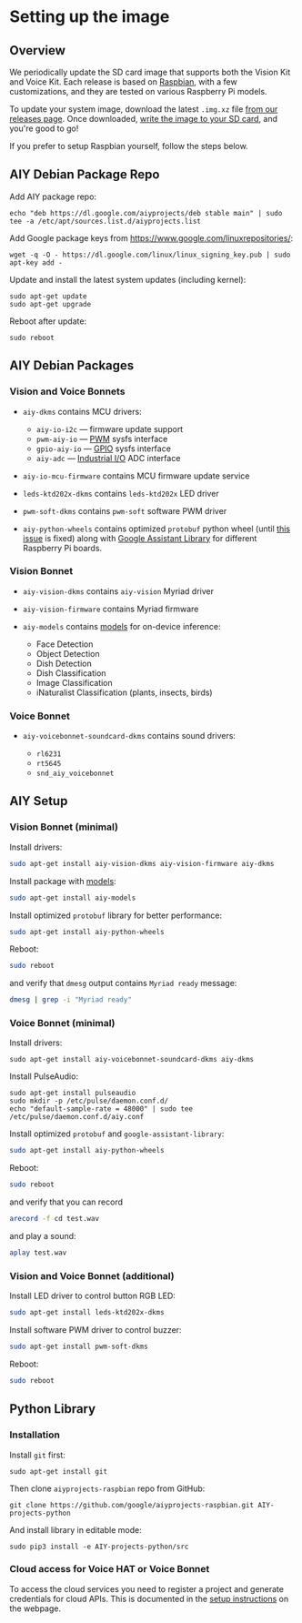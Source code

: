 # Setting up the image

## Overview

We periodically update the SD card image that supports both the Vision Kit and
Voice Kit. Each release is based on [Raspbian][raspbian], with a few
customizations, and they are tested on various Raspberry Pi models.

To update your system image, download the latest `.img.xz` file
[from our releases page][github-releases]. Once downloaded,
[write the image to your SD card][image-flash], and you're good to go!

If you prefer to setup Raspbian yourself, follow the steps below.

## AIY Debian Package Repo

Add AIY package repo:
```
echo "deb https://dl.google.com/aiyprojects/deb stable main" | sudo tee -a /etc/apt/sources.list.d/aiyprojects.list
```

Add Google package keys from https://www.google.com/linuxrepositories/:
```
wget -q -O - https://dl.google.com/linux/linux_signing_key.pub | sudo apt-key add -
```

Update and install the latest system updates (including kernel):
```
sudo apt-get update
sudo apt-get upgrade
```

Reboot after update:
```
sudo reboot
```

## AIY Debian Packages

### Vision and Voice Bonnets

* `aiy-dkms` contains MCU drivers:

  * `aiy-io-i2c` &mdash; firmware update support
  * `pwm-aiy-io` &mdash; [PWM][kernel-pwm] sysfs interface
  * `gpio-aiy-io` &mdash; [GPIO][kernel-gpio] sysfs interface
  * `aiy-adc`  &mdash; [Industrial I/O][kernel-iio] ADC interface

* `aiy-io-mcu-firmware` contains MCU firmware update service
* `leds-ktd202x-dkms` contains `leds-ktd202x` LED driver
* `pwm-soft-dkms` contains `pwm-soft` software PWM driver

* `aiy-python-wheels` contains optimized `protobuf` python
wheel (until [this issue][protobuf-issue] is fixed) along with [Google Assistant Library][assistant-library] for different Raspberry Pi boards.

### Vision Bonnet

* `aiy-vision-dkms` contains `aiy-vision` Myriad driver
* `aiy-vision-firmware` contains Myriad firmware
* `aiy-models` contains [models][aiy-models] for on-device inference:

  * Face Detection
  * Object Detection
  * Dish Detection
  * Dish Classification
  * Image Classification
  * iNaturalist Classification (plants, insects, birds)

### Voice Bonnet

* `aiy-voicebonnet-soundcard-dkms` contains sound drivers:

  * `rl6231`
  * `rt5645`
  * `snd_aiy_voicebonnet`

## AIY Setup

### Vision Bonnet (minimal)

Install drivers:
```bash
sudo apt-get install aiy-vision-dkms aiy-vision-firmware aiy-dkms
```

Install package with [models][aiy-models]:
```bash
sudo apt-get install aiy-models
```

Install optimized `protobuf` library for better performance:
```bash
sudo apt-get install aiy-python-wheels
```

Reboot:
```bash
sudo reboot
```
and verify that `dmesg` output contains `Myriad ready` message:
```bash
dmesg | grep -i "Myriad ready"
```

### Voice Bonnet (minimal)

Install drivers:
```
sudo apt-get install aiy-voicebonnet-soundcard-dkms aiy-dkms
```

Install PulseAudio:
```
sudo apt-get install pulseaudio
sudo mkdir -p /etc/pulse/daemon.conf.d/
echo "default-sample-rate = 48000" | sudo tee /etc/pulse/daemon.conf.d/aiy.conf
```

Install optimized `protobuf` and `google-assistant-library`:
```bash
sudo apt-get install aiy-python-wheels
```

Reboot:
```bash
sudo reboot
```
and verify that you can record
```bash
arecord -f cd test.wav
```
and play a sound:
```bash
aplay test.wav
```

### Vision and Voice Bonnet (additional)

Install LED driver to control button RGB LED:
```bash
sudo apt-get install leds-ktd202x-dkms
```

Install software PWM driver to control buzzer:
```bash
sudo apt-get install pwm-soft-dkms
```

Reboot:
```bash
sudo reboot
```

## Python Library

### Installation

Install `git` first:
```
sudo apt-get install git
```

Then clone `aiyprojects-raspbian` repo from GitHub:
```
git clone https://github.com/google/aiyprojects-raspbian.git AIY-projects-python
```

And install library in editable mode:
```
sudo pip3 install -e AIY-projects-python/src
```

### Cloud access for Voice HAT or Voice Bonnet

To access the cloud services you need to register a project and generate
credentials for cloud APIs. This is documented in the
[setup instructions][aiy-voice-setup] on the webpage.

[raspbian]: https://www.raspberrypi.org/downloads/raspbian/
[image-flash]: https://www.raspberrypi.org/documentation/installation/installing-images/
[aiy-models]: https://aiyprojects.withgoogle.com/models/
[github-releases]: https://github.com/google/aiyprojects-raspbian/releases
[aiy-voice-setup]: https://aiyprojects.withgoogle.com/voice#google-assistant--get-credentials
[assistant-library]: https://pypi.org/project/google-assistant-library/
[protobuf-issue]: https://github.com/bennuttall/piwheels/issues/97
[kernel-pwm]: https://www.kernel.org/doc/Documentation/pwm.txt
[kernel-gpio]: https://www.kernel.org/doc/Documentation/gpio/sysfs.txt
[kernel-iio]: https://www.kernel.org/doc/Documentation/driver-api/iio/core.rst
